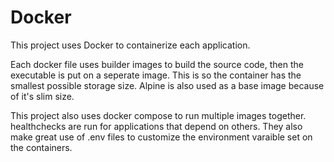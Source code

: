 # Docker
This project uses Docker to containerize each application.

Each docker file uses builder images to build the source code, then the executable is put on a seperate image. This is so the container has the smallest possible storage size. Alpine is also used as a base image because of it's slim size.

This project also uses docker compose to run multiple images together. healthchecks are run for applications that depend on others. They also make great use of .env files to customize the environment varaible set on the containers.
